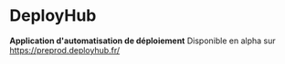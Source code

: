 # DeployHub

**Application d'automatisation de déploiement** 
Disponible en alpha sur https://preprod.deployhub.fr/
